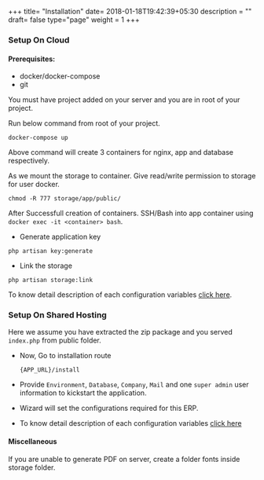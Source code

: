 +++
title= "Installation"
date= 2018-01-18T19:42:39+05:30
description = ""
draft= false
type="page"
weight = 1
+++


### Setup On Cloud

#### Prerequisites:

* docker/docker-compose
* git

You must have project added on your server and you are in root of your project.

Run below command from root of your project.

```
docker-compose up
```

Above command will create 3 containers for nginx, app and database respectively. 

As we mount the storage to container. Give read/write permission to storage for user docker.

```
chmod -R 777 storage/app/public/
```

After Successfull creation of containers. SSH/Bash into app container using `docker exec -it <container> bash`.

* Generate application key

```
php artisan key:generate

```

* Link the storage

```
php artisan storage:link
```

To know detail description of each configuration variables [click here](/wizard-installation/).

### Setup On Shared Hosting

Here we assume you have extracted the zip package and you served `index.php` from public folder.

* Now, Go to installation route

  ```
  {APP_URL}/install
  ```

* Provide `Environment`, `Database`, `Company`, `Mail` and one `super admin` user information to kickstart the application.

* Wizard will set the configurations required for this ERP.

* To know detail description of each configuration variables [click here](/wizard-installation/)


#### Miscellaneous

If you are unable to generate PDF on server, create a folder fonts inside storage folder.
